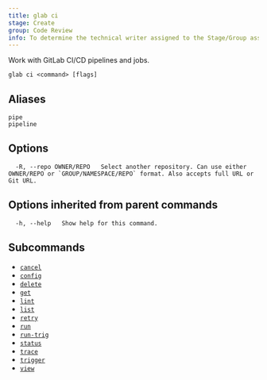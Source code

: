 ```yaml
---
title: glab ci
stage: Create
group: Code Review
info: To determine the technical writer assigned to the Stage/Group associated with this page, see https://about.gitlab.com/handbook/product/ux/technical-writing/#assignments
---
```


<!--
This documentation is auto generated by a script.
Please do not edit this file directly. Run `make gen-docs` instead.
-->

Work with GitLab CI/CD pipelines and jobs.

```plaintext
glab ci <command> [flags]
```

## Aliases

```plaintext
pipe
pipeline
```

## Options

```plaintext
  -R, --repo OWNER/REPO   Select another repository. Can use either OWNER/REPO or `GROUP/NAMESPACE/REPO` format. Also accepts full URL or Git URL.
```

## Options inherited from parent commands

```plaintext
  -h, --help   Show help for this command.
```

## Subcommands

- [`cancel`](/docs/ci/cancel)
- [`config`](/docs/ci/config)
- [`delete`](/docs/ci/delete)
- [`get`](/docs/ci/get)
- [`lint`](/docs/ci/lint)
- [`list`](/docs/ci/list)
- [`retry`](/docs/ci/retry)
- [`run`](/docs/ci/run)
- [`run-trig`](/docs/ci/run-trig)
- [`status`](/docs/ci/status)
- [`trace`](/docs/ci/trace)
- [`trigger`](/docs/ci/trigger)
- [`view`](/docs/ci/view)
